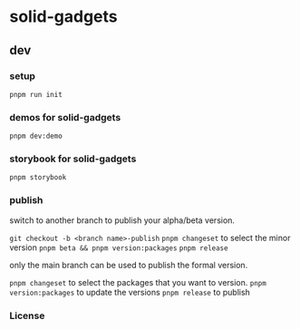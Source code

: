 # solid-gadgets

## dev

### setup

`pnpm run init`

### demos for solid-gadgets

`pnpm dev:demo`

### storybook for solid-gadgets

`pnpm storybook`

### publish

switch to another branch to publish your alpha/beta version.

`git checkout -b <branch name>-publish`
`pnpm changeset` to select the minor version
`pnpm beta && pnpm version:packages`
`pnpm release`

only the main branch can be used to publish the formal version.

`pnpm changeset` to select the packages that you want to version.
`pnpm version:packages` to update the versions
`pnpm release` to publish

### License

